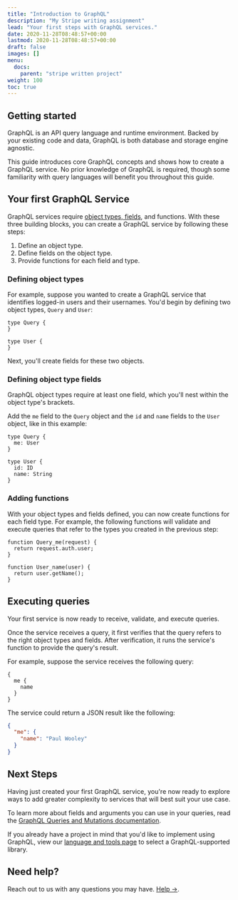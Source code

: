 ```yaml
---
title: "Introduction to GraphQL"
description: "My Stripe writing assignment"
lead: "Your first steps with GraphQL services."
date: 2020-11-28T08:48:57+00:00
lastmod: 2020-11-28T08:48:57+00:00
draft: false
images: []
menu:
  docs:
    parent: "stripe written project"
weight: 100
toc: true
---
```


## Getting started

GraphQL is an API query language and runtime environment. Backed by your existing code and data, GraphQL is both database and storage engine agnostic.

This guide introduces core GraphQL concepts and shows how to create a GraphQL service. No prior knowledge of GraphQL is required, though some familiarity with query languages will benefit you throughout this guide.

## Your first GraphQL Service

GraphQL services require [object types, fields](https://graphql.org/learn/schema/#object-types-and-fields), and functions. With these three building blocks, you can create a GraphQL service by following these steps:

1. Define an object type.
2. Define fields on the object type.
3. Provide functions for each field and type.

### Defining object types

For example, suppose you wanted to create a GraphQL service that identifies logged-in users and their usernames. You'd begin by defining two object types, `Query` and `User`:

```
type Query {
}

type User {
}
```

Next, you'll create fields for these two objects.

### Defining object type fields

GraphQL object types require at least one field, which you'll nest within the object type's brackets.

Add the `me` field to the `Query` object and the `id` and `name` fields to the `User` object, like in this example:

```
type Query {
  me: User
}

type User {
  id: ID
  name: String
}
```

### Adding functions

With your object types and fields defined, you can now create functions for each field type. For example, the following functions will validate and execute queries that refer to the types you created in the previous step:

```
function Query_me(request) {
  return request.auth.user;
}

function User_name(user) {
  return user.getName();
}
```

## Executing queries

Your first service is now ready to receive, validate, and execute queries.

Once the service receives a query, it first verifies that the query refers to the right object types and fields. After verification, it runs the service's function to provide the query's result.

For example, suppose the service receives the following query:

```
{
  me {
    name
  }
}
```

The service could return a JSON result like the following:

```json
{
  "me": {
    "name": "Paul Wooley"
  }
}
```

## Next Steps

Having just created your first GraphQL service, you're now ready to explore ways to add greater complexity to services that will best suit your use case.

To learn more about fields and arguments you can use in your queries, read the [GraphQL Queries and Mutations documentation](https://graphql.org/learn/queries/).

If you already have a project in mind that you'd like to implement using GraphQL, view our [language and tools page](https://graphql.org/code/) to select a GraphQL-supported library.

## Need help?

Reach out to us with any questions you may have. [Help →](https://graphql.org/foundation/contact/).
